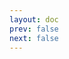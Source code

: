 ```yaml
---
layout: doc
prev: false
next: false
---
```


<CustomItemBox :item="{
  name: '复仇贵族日记页3',
  icon: '/wiki/item/letter_a.png',
  type: '信件',
  description: '',
  params: {
    stack: 1,
    durability: -1 
  },
  obtain: {
    found: [],
    npc: [],
    shop: [],
    gardening: []
  }
}" />
